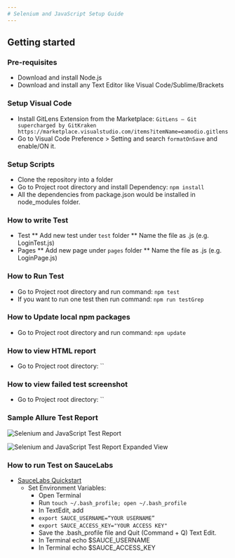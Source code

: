 ```yaml
---
# Selenium and JavaScript Setup Guide
---
```


## Getting started

### Pre-requisites
* Download and install Node.js
* Download and install any Text Editor like Visual Code/Sublime/Brackets

### Setup Visual Code
* Install GitLens Extension from the Marketplace: `GitLens — Git supercharged by GitKraken https://marketplace.visualstudio.com/items?itemName=eamodio.gitlens`
* Go to Visual Code Preference > Setting and search `formatOnSave` and enable/ON it.

### Setup Scripts 
* Clone the repository into a folder
* Go to Project root directory and install Dependency: `npm install`
* All the dependencies from package.json would be installed in node_modules folder.

### How to write Test
* Test
** Add new test under `test` folder
** Name the file as <TestName>.js (e.g. LoginTest.js)
* Pages
** Add new page under `pages` folder
** Name the file as <PageName>.js (e.g. LoginPage.js)

### How to Run Test
* Go to Project root directory and run command: `npm test`
* If you want to run one test then run command: `npm run testGrep`

### How to Update local npm packages
* Go to Project root directory and run command: `npm update`

### How to view HTML report
* Go to Project root directory: ``

### How to view failed test screenshot
* Go to Project root directory: ``

### Sample Allure Test Report
![Selenium and JavaScript Test Report](./assets/test-report.png?raw=true "Selenium and JavaScript Test Report")

![Selenium and JavaScript Test Report Expanded View](./assets/test-report-expanded-view.png?raw=true "Selenium and JavaScript Test Report Expanded View")


### How to run Test on SauceLabs
* [SauceLabs Quickstart](https://docs.saucelabs.com/web-apps/automated-testing/playwright/quickstart/)
    * Set Environment Variables:
        * Open Terminal
        * Run `touch ~/.bash_profile; open ~/.bash_profile`
        * In TextEdit, add
        * `export SAUCE_USERNAME=“YOUR USERNAME”`
        * `export SAUCE_ACCESS_KEY="YOUR ACCESS KEY"`
        * Save the .bash_profile file and Quit (Command + Q) Text Edit.
        * In Terminal echo $SAUCE_USERNAME
        * In Terminal echo $SAUCE_ACCESS_KEY
